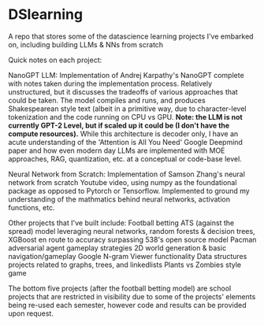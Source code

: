 # DSlearning
A repo that stores some of the datascience learning projects I've embarked on, including building LLMs &amp; NNs from scratch

Quick notes on each project:

NanoGPT LLM:
  Implementation of Andrej Karpathy's NanoGPT complete with notes taken during the implementation process. Relatively unstructured, but it discusses the tradeoffs of various approaches that could be taken. The model compiles and runs, and produces Shakespearean style text (albeit in a primitive way, due to character-level tokenization and the code running on CPU vs GPU. **Note: the LLM is not currently GPT-2 Level, but if scaled up it could be (I don't have the compute resources).**
  While this architecture is decoder only, I have an acute understanding of the 'Attention is All You Need' Google Deepmind paper and how even modern day LLMs are implemented with MOE approaches, RAG, quantization, etc. at a conceptual or code-base level.

Neural Network from Scratch:
  Implementation of Samson Zhang's neural network from scratch Youtube video, using numpy as the foundational package as opposed to Pytorch or Tensorflow. Implemented to ground my understanding of the mathmatics behind neural networks, activation functions, etc. 


Other projects that I've built include:
  Football betting ATS (against the spread) model leveraging neural networks, random forests & decision trees, XGBoost en route to accuracy surpassing 538's open source model
  Pacman adversarial agent gameplay strategies
  2D world generation & basic navigation/gameplay
  Google N-gram Viewer functionality
  Data structures projects related to graphs, trees, and linkedlists
  Plants vs Zombies style game

  The bottom five projects (after the football betting model) are school projects that are restricted in visibility due to some of the projects' elements being re-used each semester, however code and results can be provided upon request. 
  
